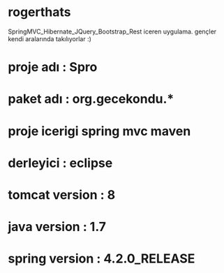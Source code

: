 # rogerthats
SpringMVC_Hibernate_JQuery_Bootstrap_Rest iceren uygulama. gençler kendi aralarında takılıyorlar :)
# proje adı : Spro
# paket adı : org.gecekondu.*
# proje icerigi spring mvc maven
# derleyici : eclipse 
# tomcat version : 8
# java version : 1.7
# spring version : 4.2.0_RELEASE
